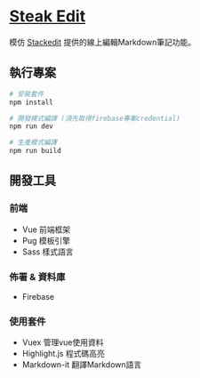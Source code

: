 # [Steak Edit](https://steakedit.firebaseapp.com/)
模仿 [Stackedit](https://stackedit.io/app) 提供的線上編輯Markdown筆記功能。

## 執行專案
```bash
# 安裝套件
npm install

# 開發模式編譯 (須先取得firebase專案credential)
npm run dev

# 生產模式編譯
npm run build
```

## 開發工具
### 前端
- Vue 前端框架
- Pug 模板引擎
- Sass 樣式語言
### 佈署 & 資料庫
- Firebase
### 使用套件
- Vuex 管理vue使用資料
- Highlight.js 程式碼高亮
- Markdown-it 翻譯Markdown語言